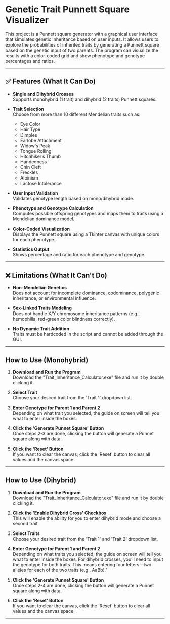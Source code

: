 # Genetic Trait Punnett Square Visualizer

This project is a Punnett square generator with a graphical user interface that simulates genetic inheritance based on user inputs. It allows users to explore the probabilities of inherited traits by generating a Punnett square based on the genetic input of two parents. The program can visualize the results with a color-coded grid and show phenotype and genotype percentages and ratios.

---

## ✅ Features (What It Can Do)

- **Single and Dihybrid Crosses**  
  Supports monohybrid (1 trait) and dihybrid (2 traits) Punnett squares.

- **Trait Selection**  
  Choose from more than 10 different Mendelian traits such as:
  - Eye Color
  - Hair Type
  - Dimples
  - Earlobe Attachment
  - Widow's Peak
  - Tongue Rolling
  - Hitchhiker’s Thumb
  - Handedness
  - Chin Cleft
  - Freckles
  - Albinism
  - Lactose Intolerance

- **User Input Validation**  
  Validates genotype length based on mono/dihybrid mode.

- **Phenotype and Genotype Calculation**  
  Computes possible offspring genotypes and maps them to traits using a Mendelian dominance model.

- **Color-Coded Visualization**  
  Displays the Punnett square using a Tkinter canvas with unique colors for each phenotype.

- **Statistics Output**  
  Shows percentage and ratio for each phenotype and genotype.

---

## ❌ Limitations (What It Can't Do)

- **Non-Mendelian Genetics**  
  Does not account for incomplete dominance, codominance, polygenic inheritance, or environmental influence.

- **Sex-Linked Traits Modeling**  
  Does not handle X/Y chromosome inheritance patterns (e.g., hemophilia, red-green color blindness correctly).

- **No Dynamic Trait Addition**  
  Traits must be hardcoded in the script and cannot be added through the GUI.

---

## How to Use (Monohybrid)

1. **Download and Run the Program**  
   Download the "Trait_Inheritance_Calculator.exe" file and run it by double clicking it.

2. **Select Trait**  
   Choose your desired trait from the 'Trait 1' dropdown list.

3. **Enter Genotype for Parent 1 and Parent 2**  
   Depending on what trait you selected, the guide on screen will tell you what to enter inside the boxes:

4. **Click the 'Generate Punnet Square' Button**  
   Once steps 2-3 are done, clicking the button will generate a Punnet square along with data.

5. **Click the 'Reset' Button**  
   If you want to clear the canvas, click the 'Reset' button to clear all values and the canvas space.

---

## How to Use (Dihybrid)

1. **Download and Run the Program**  
   Download the "Trait_Inheritance_Calculator.exe" file and run it by double clicking it.

2. **Click the 'Enable Dihybrid Cross' Checkbox**  
   This will enable the ability for you to enter dihybrid mode and choose a second trait.

3. **Select Traits**  
   Choose your desired trait from the 'Trait 1' and 'Trait 2' dropdown list.

4. **Enter Genotype for Parent 1 and Parent 2**  
   Depending on what traits you selected, the guide on screen will tell you what to enter inside the boxes. For dihybrid crosses, you’ll need to input the genotype for both traits. This means entering four letters—two alleles for each of the two traits (e.g., AaBb)."

5. **Click the 'Generate Punnet Square' Button**  
   Once steps 2-4 are done, clicking the button will generate a Punnet square along with data.

6. **Click the 'Reset' Button**  
   If you want to clear the canvas, click the 'Reset' button to clear all values and the canvas space.

---
